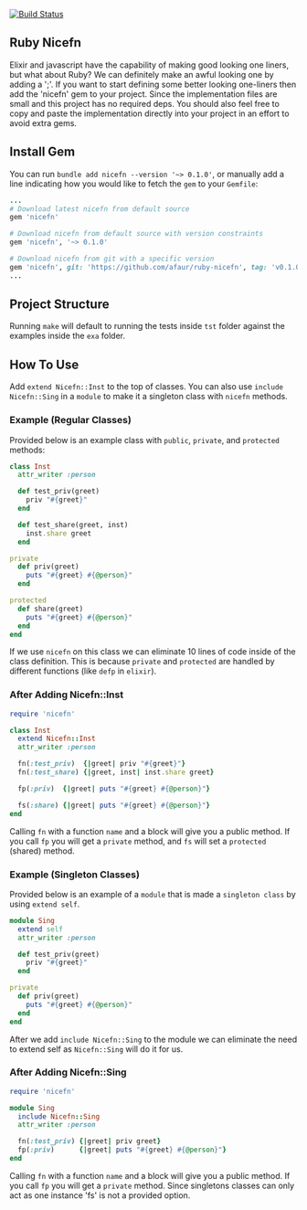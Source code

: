 [![Build Status](https://travis-ci.org/afaur/ruby-nicefn.svg?branch=master)](https://travis-ci.org/afaur/ruby-nicefn)

## Ruby Nicefn
Elixir and javascript have the capability of making good looking one liners, but
what about Ruby? We can definitely make an awful looking one by adding a ';'. If
you want to start defining some better looking one-liners then add the 'nicefn'
gem to your project. Since the implementation files are small and this project
has no required deps. You should also feel free to copy and paste the
implementation directly into your project in an effort to avoid extra gems.

## Install Gem
You can run `bundle add nicefn --version '~> 0.1.0'`, or manually add a line
indicating how you would like to fetch the `gem` to your `Gemfile`:
```rb
...
# Download latest nicefn from default source
gem 'nicefn'

# Download nicefn from default source with version constraints
gem 'nicefn', '~> 0.1.0'

# Download nicefn from git with a specific version
gem 'nicefn', git: 'https://github.com/afaur/ruby-nicefn', tag: 'v0.1.0'
...
```

## Project Structure
Running `make` will default to running the tests inside `tst` folder against the
examples inside the `exa` folder.

## How To Use
Add `extend Nicefn::Inst` to the top of classes. You can also use `include
Nicefn::Sing` in a `module` to make it a singleton class with `nicefn` methods.

### Example (Regular Classes)
Provided below is an example class with `public`, `private`, and `protected` methods:
```rb
class Inst
  attr_writer :person

  def test_priv(greet)
    priv "#{greet}"
  end

  def test_share(greet, inst)
    inst.share greet
  end

private
  def priv(greet)
    puts "#{greet} #{@person}"
  end

protected
  def share(greet)
    puts "#{greet} #{@person}"
  end
end
```
If we use `nicefn` on this class we can eliminate 10 lines of code inside of the
class definition. This is because `private` and `protected` are handled by
different functions (like `defp` in `elixir`).

### After Adding Nicefn::Inst
```rb
require 'nicefn'

class Inst
  extend Nicefn::Inst
  attr_writer :person

  fn(:test_priv)  {|greet| priv "#{greet}"}
  fn(:test_share) {|greet, inst| inst.share greet}

  fp(:priv)  {|greet| puts "#{greet} #{@person}"}

  fs(:share) {|greet| puts "#{greet} #{@person}"}
end
```
Calling `fn` with a function `name` and a block will give you a public method.
If you call `fp` you will get a `private` method, and `fs` will set a
`protected` (shared) method.

### Example (Singleton Classes)
Provided below is an example of a `module` that is made a `singleton class` by using
`extend self`.
```rb
module Sing
  extend self
  attr_writer :person

  def test_priv(greet)
    priv "#{greet}"
  end

private
  def priv(greet)
    puts "#{greet} #{@person}"
  end
end
```
After we add `include Nicefn::Sing` to the module we can eliminate the need to
extend self as `Nicefn::Sing` will do it for us.

### After Adding Nicefn::Sing
```rb
require 'nicefn'

module Sing
  include Nicefn::Sing
  attr_writer :person

  fn(:test_priv) {|greet| priv greet}
  fp(:priv)      {|greet| puts "#{greet} #{@person}"}
end
```
Calling `fn` with a function `name` and a block will give you a public method.
If you call `fp` you will get a `private` method. Since singletons classes can
only act as one instance 'fs' is not a provided option.
